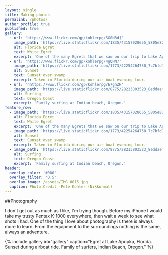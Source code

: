 ```yaml
---
layout: single
title: Making photos
permalink: /photos/
author_profile: true
published: true
gallery:
  - url: 'https://www.flickr.com/gp/kohlerpg/SG0N8d]'
    image_path: 'https://live.staticflickr.com/1835/43157028655_5805e82858_q.jpg'
    alt: Florida Egret
    text: White Egret
    excerpt: 'One of the many Egrets that we saw on our trip to Lake Apopka, Florida.'
  - url: 'https://www.flickr.com/gp/kohlerpg/4gQHN7'
    image_path: 'https://live.staticflickr.com/1773/42254264750_7c7bfd1855_q.jpg'
    alt: Sunset
    text: Sunset over swamp
    excerpt: Taken in Florida during our air boat evening tour.
  - url: 'hhttps://www.flickr.com/gp/kohlerpg/E7ghZH'
    image_path: 'https://live.staticflickr.com/8775/28213803523_8eddaeff97_q.jpg'
    alt: Surfing
    text: Oregon Coast
    excerpt: 'Family surfing at Indian beach, Oregon.'
feature_row:
  - image_path: 'https://live.staticflickr.com/1835/43157028655_5805e82858_q.jpg'
    alt: Florida Egret
    text: White Egret
    excerpt: 'One of the many Egrets that we saw on our trip to Lake Apopka, Florida.'
  - image_path: 'https://live.staticflickr.com/1773/42254264750_7c7bfd1855_q.jpg'
    alt: Sunset
    text: Sunset over swamp
    excerpt: Taken in Florida during our air boat evening tour.
  - image_path: 'https://live.staticflickr.com/8775/28213803523_8eddaeff97_q.jpg'
    alt: Surfing
    text: Oregon Coast
    excerpt: 'Family surfing at Indian beach, Oregon.'
header:
  overlay_color: '#000'
  overlay_filter: '0.5'
  overlay_image: /assets/IMG_0015.jpg
  caption: Photo Credit -Pete Kohler (Nikkormat)
---
```

##Photography

I don't get out as much as I like, I'm trying though.  Before my iPhone I would take my trusty Pentax K-1000 everywhere, then wait a week to see what shots I had.  One of the thing I love about photography is there is always more to learn.  From the equipment to the surroundings nothing is the same, always an adventure.      

{% include gallery id="gallery" caption="Egret at Lake Apopka, Florida.  Sunset during airboat ride.  Family of surfers, Indian Beach, Oregon." %}
